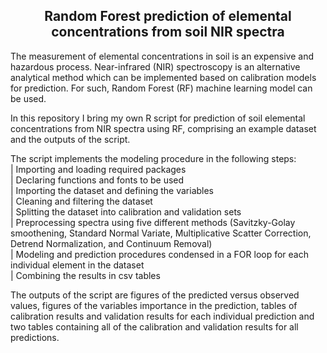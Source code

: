 <h2 align="center">Random Forest prediction of elemental concentrations from soil NIR spectra</h1>

The measurement of elemental concentrations in soil is an expensive and hazardous process. Near-infrared (NIR) spectroscopy is an alternative analytical method which can be implemented based on calibration models for prediction. For such, Random Forest (RF) machine learning model can be used.

In this repository I bring my own R script for prediction of soil elemental concentrations from NIR spectra using RF, comprising an example dataset and the outputs of the script.

The script implements the modeling procedure in the following steps:<br>
|     Importing and loading required packages<br>
|     Declaring functions and fonts to be used<br>
|     Importing the dataset and defining the variables<br>
|     Cleaning and filtering the dataset<br>
|     Splitting the dataset into calibration and validation sets<br>
|     Preprocessing spectra using five different methods (Savitzky-Golay smoothening, Standard Normal Variate, Multiplicative Scatter Correction, Detrend Normalization, and Continuum Removal) <br>
|     Modeling and prediction procedures condensed in a FOR loop for each individual element in the dataset<br>
|     Combining the results in csv tables<br>

The outputs of the script are figures of the predicted versus observed values, figures of the variables importance in the prediction, tables of calibration results and validation results for each individual prediction and two tables containing all of the calibration and validation results for all predictions.
